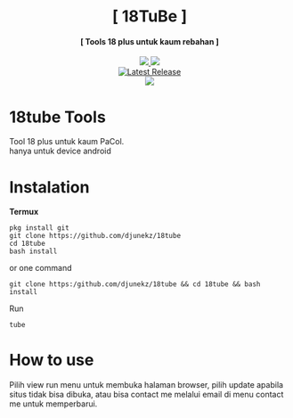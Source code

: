 <h1 align="center">[ 18TuBe ]</h1>
<h4 align="center">[ Tools 18 plus untuk kaum rebahan ]</h4>
<p align="center">
<a href="https://github.com/djunekz"><img src="https://img.shields.io/static/v1?style=for-the-badge&logo=github&label=AUTHOR&message=DJUNEKZ&color=blue")</a>
<a href="https://github.com/djunekz/18tube/tree/v1.0."><img src="https://img.shields.io/static/v1?style=for-the-badge&logo=Clockify&logoColor=white&label=Version&message=1.0.0&color=green")</a><br>
<a href="https://github.com/djunekz/18tube/releases"><img alt="Latest Release" src="https://img.shields.io/github/release/djunekz/18tube.svg" /></a><br>
<img src="https://img.shields.io/static/v1?label=Android&logo=android&logoColor=green&color=green&message=Support&style=flat">
		
# 18tube Tools

Tool 18 plus untuk kaum PaCol.<br>
hanya untuk device android
 
# Instalation
**Termux**
```
pkg install git
git clone https://github.com/djunekz/18tube
cd 18tube
bash install
```
or one command
```
git clone https:/github.com/djunekz/18tube && cd 18tube && bash install
```
Run
```
tube
```

# How to use

Pilih view run menu untuk membuka halaman browser, pilih update apabila situs tidak bisa dibuka, atau bisa contact me melalui email di menu contact me untuk memperbarui.
